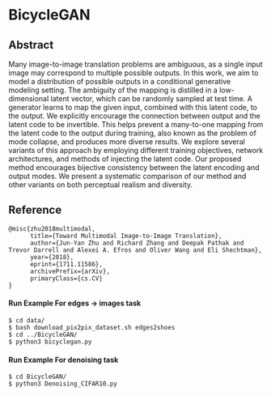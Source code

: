# BicycleGAN

## Abstract
Many image-to-image translation problems are ambiguous, as a single input image may correspond to multiple possible outputs. In this work, we aim to model a distribution of possible outputs in a conditional generative modeling setting. The ambiguity of the mapping is distilled in a low-dimensional latent vector, which can be randomly sampled at test time. A generator learns to map the given input, combined with this latent code, to the output. We explicitly encourage the connection between output and the latent code to be invertible. This helps prevent a many-to-one mapping from the latent code to the output during training, also known as the problem of mode collapse, and produces more diverse results. We explore several variants of this approach by employing different training objectives, network architectures, and methods of injecting the latent code. Our proposed method encourages bijective consistency between the latent encoding and output modes. We present a systematic comparison of our method and other variants on both perceptual realism and diversity.

## Reference

```
@misc{zhu2018multimodal,
      title={Toward Multimodal Image-to-Image Translation}, 
      author={Jun-Yan Zhu and Richard Zhang and Deepak Pathak and Trevor Darrell and Alexei A. Efros and Oliver Wang and Eli Shechtman},
      year={2018},
      eprint={1711.11586},
      archivePrefix={arXiv},
      primaryClass={cs.CV}
}
```

#### Run Example For  edges → images task
```
$ cd data/
$ bash download_pix2pix_dataset.sh edges2shoes
$ cd ../BicycleGAN/
$ python3 bicyclegan.py
```

#### Run Example For denoising task
```
$ cd BicycleGAN/
$ python3 Denoising_CIFAR10.py
```